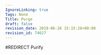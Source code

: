 ```yaml
---
IgnoreLinking: true
Tags: None
Title: Purge
draft: false
revision_date: 2019-06-26 15:15:26+00:00
revision_id: 74627
---
```


#REDIRECT Purify